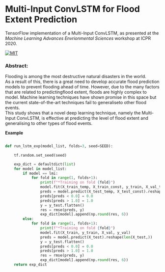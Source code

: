 # Multi-Input ConvLSTM for Flood Extent Prediction
TensorFlow implementation of a Multi-Input ConvLSTM, as presented at the *Machine Learning Advances Envrionmental Sciences* workshop at ICPR 2020.



[![MIT](https://img.shields.io/github/license/leomuckley/malawi-flood-prediction?logo=MIT)](https://img.shields.io/github/license/leomuckley/malawi-flood-prediction?logo=MIT)



### Abstract:
Flooding is among the most destructive natural disasters in the world.  
As a result of this, there is a great need to develop accurate flood prediction models to prevent 
flooding ahead of time. However, due to the many factors that are related to predictingflood extent, 
floods are highly complex to model.  Machine learning techniques have shown promise in this space but
the current state-of-the-art techniques fail to generaliseto other flood events.  
This study shows that a novel deep learning technique, namely the Multi-Input ConvLSTM, is effective at predicting the level of flood extent and generalising to other types of flood events.


**Example**

``` python

def run_lstm_exp(model_list, folds=3, seed=SEED):
    
    tf.random.set_seed(seed)

    exp_dict = defaultdict(list)
    for model in model_list:
        if model == lmi:
            for fold in range(1, folds+1):
                print(f"*Training on fold {fold}")
                model.fit(X_train_temp, X_train_const, y_train, X_val_temp, X_val_const, y_val)
                preds = model.predict(X_test_temp, X_test_const).reshape(len(X_test,))
                preds[preds < 0.0] = 0.0
                preds[preds > 1.0] = 1.0   
                y = y_test.flatten()
                res = rmse(preds, y)
                exp_dict[model].append(np.round(res, 6))
        else:
            for fold in range(1, folds+1):
                print(f"*Training on fold {fold}")
                model.fit(X_train, y_train, X_val, y_val)
                preds = model.predict(X_test).reshape(len(X_test,))
                y = y_test.flatten()
                preds[preds < 0.0] = 0.0
                preds[preds > 1.0] = 1.0                 
                res = rmse(preds, y)
                exp_dict[model].append(np.round(res, 6))
    return exp_dict

```

